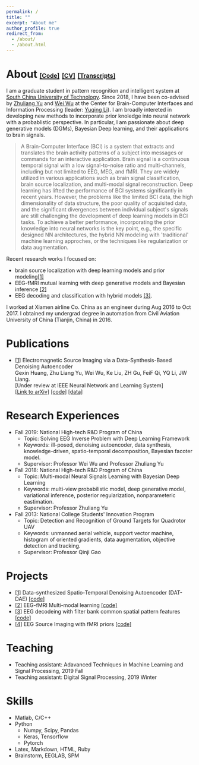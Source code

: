 ```yaml
---
permalink: /
title: ""
excerpt: "About me"
author_profile: true
redirect_from: 
  - /about/
  - /about.html
---
```

<!-- https://www.researchgate.net/profile/Wei_Wu54 -->

About  [<font size=3>[Code]</font>](https://github.com/gexinh) [<font size=3>[CV]</font>](files/cv_gexin.pdf) [<font size=3>[Transcripts]</font>](files/transcripts.pdf)  
======
I am a graduate student in pattern recognition and intelligent system at [South China University of Technology](https://www.scut.edu.cn/en/main.htm). Since 2018, I have been co-advised by <a href="https://scholar.google.com/citations?user=oAUB9cQAAAAJ&hl=en">Zhuliang Yu</a> and [Wei Wu](https://scholar.google.com/citations?hl=zh-TW&user=HKmFkdwAAAAJ) at the Center for Brain-Computer Interfaces and Information Processing (leader: [Yuqing Li](https://scholar.google.com.sg/citations?user=wN3v1coAAAAJ&hl=en)). I am broadly intereted in developing new methods to incorporate prior knoledge into neural network with a probablistic perspective. In particular, I am passionate about deep generative models (DGMs), Bayesian Deep learning, and their applications to brain signals. 
> A Brain-Computer Interface (BCI) is a system that extracts and translates the brain activity patterns of a subject into messages or commands for an interactive application. Brain signal is a continuous temporal signal with a low signal-to-noise ratio and multi-channels, including but not limited to EEG, MEG, and fMRI. They are widely utilized in various applications such as brain signal classification, brain source localization, and multi-modal signal reconstruction. Deep learning has lifted the performance of BCI systems significantly in recent years. However, the problems like the limited BCI data, the high dimensionality of data structure, the poor quality of acquisited data, and the significant divergences between individual subject's signals are still challenging the development of deep learning models in BCI tasks. To achieve a better performance, incorporating the prior knowledge into neural networks is the key point, e.g., the specific designed NN architectures, the hybrid NN modeling with 'traditional' machine learning approches, or the techniques like regularization or data augmentation.

Recent research works I focused on:

* brain source localization with deep learning models and prior modeling[[1]]()
* EEG-fMRI mutual learning with deep generative models and Bayesian inference <a href="">[2]</a>
* EEG decoding and classification with hybrid models [[3]]().

I worked at Xiamen airline Co. China as an engineer during Aug 2016 to Oct 2017. I obtained my undergrad degree in automation from Civil Aviation University of China (Tianjin, China) in 2016. 
 

Publications
======
 * [[1]]() Electromagnetic Source Imaging via a Data-Synthesis-Based Denoising Autoencoder
    <br>Gexin Huang, Zhu Liang Yu, Wei Wu, Ke Liu, ZH Gu, FeiF Qi, YQ Li, JW Liang.
    <br>[Under review at IEEE Neural Network and Learning System]<br>
    <a href="https://https://arxiv.org/abs/2010.12876">[Link to arXiv]</a>
    <a href="https://github.com/gexinh/ESI-DAE">[code]</a>
    <a href="https://https://neuroimage.usc.edu/brainstorm/DatasetMedianNerveNeuromag">[data]</a>


Research Experiences
======
* Fall 2019: National High-tech R&D Program of China
  * Topic: Solving EEG Inverse Problem with Deep Learning Framework
  * Keywords: ill-posed, denoising autoencoder, data synthesis, knowledge-driven, spatio-temporal decomposition, Bayesian facoter model.
  * Supervisor: Professor Wei Wu and  Professor Zhuliang Yu
* Fall 2018: National High-tech R&D Program of China
  * Topic: Multi-modal Neural Signals Learning with Bayesian Deep Learning
  * Keywords: multi-view probabilistic model, deep generative model, variational inference, posterior regularization, nonparameteric eastimation.  
  * Supervisor: Professor Zhuliang Yu
* Fall 2013: National College Students' Innovation Program
  * Topic: Detection and Recognition of Ground Targets for Quadrotor UAV
  * Keywords: unmanned aerial vehicle, support vector machine, histogram of oriented gradients, data augmentation, objective detection and tracking.
  * Supervisor: Professor Qinji Gao

Projects
======
* [[1]]() Data-synthesized Spatio-Temporal Denoising Autoencoder (DAT-DAE) [[code]](https://github.com/gexinh/ESI-DAE)
* [[2]]() EEG-fMRI Multi-modal learning [[code]](https://github.com/gexinh/ML-VAE)
* [[3]]() EEG decodeing with filter bank common spatial pattern features [[code]](https://github.com/gexinh/EEG_decoding)
* [[4]]() EEG Source Imaging with fMRI priors [[code]](https://github.com/gexinh/ESIBFP)  

 <!-- <img src="/images/profile2.jpg" width = "10" height = "10" alt="test" align=center /> -->


Teaching
======
* Teaching assistant: Adavanced Techniques in Machine Learning and Signal Processing, 2019 Fall
* Teaching assistant: Digital Signal Processing, 2019 Winter
  

Skills
======
* Matlab, C/C++
* Python
  * Numpy, Scipy, Pandas
  * Keras, Tensorflow
  * Pytorch
* Latex, Markdown, HTML, Ruby
* Brainstorm, EEGLAB, SPM